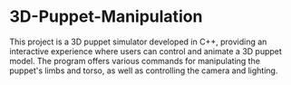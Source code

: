 # 3D-Puppet-Manipulation
This project is a 3D puppet simulator developed in C++, providing an interactive experience where users can control and animate a 3D puppet model. The program offers various commands for manipulating the puppet's limbs and torso, as well as controlling the camera and lighting.
